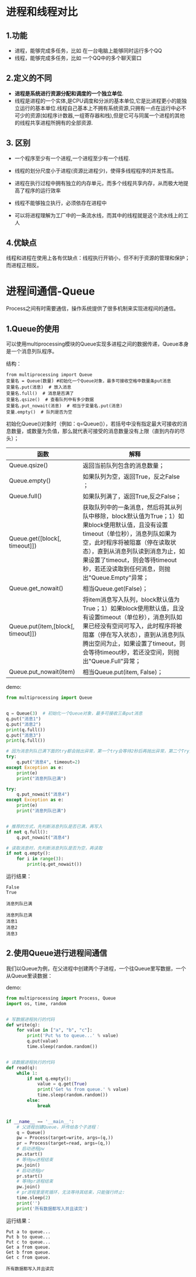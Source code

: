 # 进程和线程对比

## 1.功能

- 进程，能够完成多任务，比如 在一台电脑上能够同时运行多个QQ
- 线程，能够完成多任务，比如 一个QQ中的多个聊天窗口



## 2.定义的不同

- **进程是系统进行资源分配和调度的一个独立单位**.
- 线程是进程的一个实体,是CPU调度和分派的基本单位,它是比进程更小的能独立运行的基本单位.线程自己基本上不拥有系统资源,只拥有一点在运行中必不可少的资源(如程序计数器,一组寄存器和栈),但是它可与同属一个进程的其他的线程共享进程所拥有的全部资源.



## 3. 区别

- 一个程序至少有一个进程,一个进程至少有一个线程.
- 线程的划分尺度小于进程(资源比进程少)，使得多线程程序的并发性高。
- 进程在执行过程中拥有独立的内存单元，而多个线程共享内存，从而极大地提高了程序的运行效率

- 线程不能够独立执行，必须依存在进程中
- 可以将进程理解为工厂中的一条流水线，而其中的线程就是这个流水线上的工人



## 4.优缺点

线程和进程在使用上各有优缺点：线程执行开销小，但不利于资源的管理和保护；而进程正相反。



# 进程间通信-Queue

Process之间有时需要通信，操作系统提供了很多机制来实现进程间的通信。

## 1.Queue的使用

可以使用multiprocessing模块的Queue实现多进程之间的数据传递，Queue本身是一个消息列队程序。

结构：

```
from multiprocessing import Queue
变量名 = Queue(数量) #初始化一个Queue对象，最多可接收空格中数量条put消息
变量名.put(消息)  # 放入消息
变量名.full()  # 消息是否满了
变量名.qsize()  # 查看队列中有多少数据
变量名.put_nowait(消息)  # 相当于变量名.put(消息) 
变量.empty()  # 队列是否为空
```

初始化Queue()对象时（例如：q=Queue()），若括号中没有指定最大可接收的消息数量，或数量为负值，那么就代表可接受的消息数量没有上限（直到内存的尽头）；

| 函数                               | 解释                                                         |
| ---------------------------------- | ------------------------------------------------------------ |
| Queue.qsize()                      | 返回当前队列包含的消息数量；                                 |
| Queue.empty()                      | 如果队列为空，返回True，反之False ；                         |
| Queue.full()                       | 如果队列满了，返回True,反之False；                           |
| Queue.get([block[, timeout]])      | 获取队列中的一条消息，然后将其从列队中移除，block默认值为True；1）如果block使用默认值，且没有设置timeout（单位秒），消息列队如果为空，此时程序将被阻塞（停在读取状态），直到从消息列队读到消息为止，如果设置了timeout，则会等待timeout秒，若还没读取到任何消息，则抛出"Queue.Empty"异常； |
| Queue.get_nowait()                 | 相当Queue.get(False)；                                       |
| Queue.put(item,[block[, timeout]]) | 将item消息写入队列，block默认值为True；1）如果block使用默认值，且没有设置timeout（单位秒），消息列队如果已经没有空间可写入，此时程序将被阻塞（停在写入状态），直到从消息列队腾出空间为止，如果设置了timeout，则会等待timeout秒，若还没空间，则抛出"Queue.Full"异常； |
| Queue.put_nowait(item)             | 相当Queue.put(item, False)；                                 |

demo:

```python
from multiprocessing import Queue


q = Queue(3)  # 初始化一个Queue对象，最多可接收三条put消息
q.put("消息1")
q.put("消息2")
print(q.full())
q.put("消息3")
print(q.full())

# 因为消息列队已满下面的try都会抛出异常，第一个try会等待2秒后再抛出异常，第二个Try会立刻抛出异常
try:
    q.put("消息4", timeout=2)
except Exception as e:
    print(e)
    print("消息列队已满")

try:
    q.put_nowait("消息4")
except Exception as e:
    print(e)
    print("消息列队已满")


# 推荐的方式，先判断消息列队是否已满，再写入
if not q.full():
    q.put_nowait("消息4")

# 读取消息时，先判断消息列队是否为空，再读取
if not q.empty():
    for i in range(3):
        print(q.get_nowait())
```

运行结果：

```
False
True

消息列队已满

消息列队已满
消息1
消息2
消息3
```



## 2.使用Queue进行进程间通信

我们以Queue为例，在父进程中创建两个子进程，一个往Queue里写数据，一个从Queue里读数据：

demo:

```python
from multiprocessing import Process, Queue
import os, time, random


# 写数据进程执行的代码
def write(q):
    for value in ["a", "b", "c"]:
        print('Put %s to queue...' % value)
        q.put(value)
        time.sleep(random.random())


# 读数据进程执行的代码
def read(q):
    while 1:
        if not q.empty():
            value = q.get(True)
            print('Get %s from queue.' % value)
            time.sleep(random.random())
        else:
            break


if __name__ == '__main__':
    # 父进程创建Queue，并传给各个子进程：
    q = Queue()
    pw = Process(target=write, args=(q,))
    pr = Process(target=read, args=(q,))
    # 启动进程pw
    pw.start()
    # 等待pw进程结束
    pw.join()
    # 启动进程pr
    pr.start()
    # 等待pr进程结束
    pw.join()
    # pr进程里是死循环，无法等待其结束，只能强行终止:
    time.sleep(2)
    print('')
    print('所有数据都写入并且读完')

```

运行结果：

```
Put a to queue...
Put b to queue...
Put c to queue...
Get a from queue.
Get b from queue.
Get c from queue.

所有数据都写入并且读完
```



 

